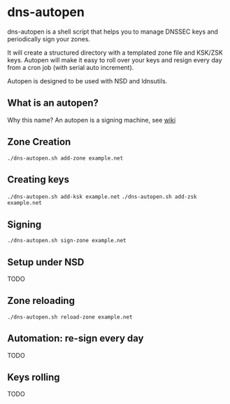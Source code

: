 # dns-autopen
dns-autopen is a shell script that helps you to manage DNSSEC keys and periodically sign your zones.

It will create a structured directory with a templated zone file and KSK/ZSK keys.
Autopen will make it easy to roll over your keys and resign every day from a cron job (with serial auto increment).

Autopen is designed to be used with NSD and ldnsutils.

## What is an autopen?
Why this name? An autopen is a signing machine, see [wiki](https://en.wikipedia.org/wiki/Autopen)

## Zone Creation
`./dns-autopen.sh add-zone example.net`

## Creating keys
`./dns-autopen.sh add-ksk example.net`
`./dns-autopen.sh add-zsk example.net`

## Signing
`./dns-autopen.sh sign-zone example.net`

## Setup under NSD
TODO

## Zone reloading
`./dns-autopen.sh reload-zone example.net`

## Automation: re-sign every day
TODO

## Keys rolling
TODO
